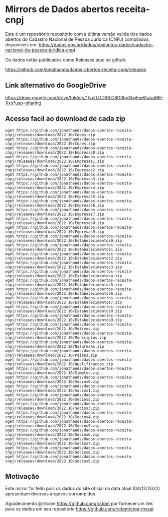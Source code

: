 # Mirrors de Dados abertos receita-cnpj

Este é um repositório repositório com a última versão valida dos dados abertos do Cadastro Nacional de Pessoa Jurídica (CNPJ) compilados, disponíveis em:
https://dados.gov.br/dados/conjuntos-dados/cadastro-nacional-da-pessoa-juridica-cnpj

Os dados estão publicados como Releases aqui no github: 

https://github.com/jonathands/dados-abertos-receita-cnpj/releases

## Link alternativo do GoogleDrive
https://drive.google.com/drive/folders/1tyxfLODt9LC8G3bvXbvEwKhJvJ66-Xxs?usp=sharing

## Acesso facil ao download de cada zip

    wget https://github.com/jonathands/dados-abertos-receita-cnpj/releases/download/2022.10/Cnaes.zip
    wget https://github.com/jonathands/dados-abertos-receita-cnpj/releases/download/2022.10/Cnaes.zip
    wget https://github.com/jonathands/dados-abertos-receita-cnpj/releases/download/2022.10/Empresas0.zip
    wget https://github.com/jonathands/dados-abertos-receita-cnpj/releases/download/2022.10/Empresas1.zip
    wget https://github.com/jonathands/dados-abertos-receita-cnpj/releases/download/2022.10/Empresas2.zip
    wget https://github.com/jonathands/dados-abertos-receita-cnpj/releases/download/2022.10/Empresas3.zip
    wget https://github.com/jonathands/dados-abertos-receita-cnpj/releases/download/2022.10/Empresas4.zip
    wget https://github.com/jonathands/dados-abertos-receita-cnpj/releases/download/2022.10/Empresas5.zip
    wget https://github.com/jonathands/dados-abertos-receita-cnpj/releases/download/2022.10/Empresas6.zip
    wget https://github.com/jonathands/dados-abertos-receita-cnpj/releases/download/2022.10/Empresas7.zip
    wget https://github.com/jonathands/dados-abertos-receita-cnpj/releases/download/2022.10/Empresas8.zip
    wget https://github.com/jonathands/dados-abertos-receita-cnpj/releases/download/2022.10/Empresas9.zip
    wget https://github.com/jonathands/dados-abertos-receita-cnpj/releases/download/2022.10/Estabelecimentos0.zip
    wget https://github.com/jonathands/dados-abertos-receita-cnpj/releases/download/2022.10/Estabelecimentos1.zip
    wget https://github.com/jonathands/dados-abertos-receita-cnpj/releases/download/2022.10/Estabelecimentos2.zip
    wget https://github.com/jonathands/dados-abertos-receita-cnpj/releases/download/2022.10/Estabelecimentos3.zip
    wget https://github.com/jonathands/dados-abertos-receita-cnpj/releases/download/2022.10/Estabelecimentos4.zip
    wget https://github.com/jonathands/dados-abertos-receita-cnpj/releases/download/2022.10/Estabelecimentos5.zip
    wget https://github.com/jonathands/dados-abertos-receita-cnpj/releases/download/2022.10/Estabelecimentos6.zip
    wget https://github.com/jonathands/dados-abertos-receita-cnpj/releases/download/2022.10/Estabelecimentos7.zip
    wget https://github.com/jonathands/dados-abertos-receita-cnpj/releases/download/2022.10/Estabelecimentos8.zip
    wget https://github.com/jonathands/dados-abertos-receita-cnpj/releases/download/2022.10/Estabelecimentos9.zip
    wget https://github.com/jonathands/dados-abertos-receita-cnpj/releases/download/2022.10/Motivos.zip
    wget https://github.com/jonathands/dados-abertos-receita-cnpj/releases/download/2022.10/Municipios.zip
    wget https://github.com/jonathands/dados-abertos-receita-cnpj/releases/download/2022.10/Naturezas.zip
    wget https://github.com/jonathands/dados-abertos-receita-cnpj/releases/download/2022.10/Paises.zip
    wget https://github.com/jonathands/dados-abertos-receita-cnpj/releases/download/2022.10/Qualificacoes.zip
    wget https://github.com/jonathands/dados-abertos-receita-cnpj/releases/download/2022.10/Simples.zip
    wget https://github.com/jonathands/dados-abertos-receita-cnpj/releases/download/2022.10/Socios0.zip
    wget https://github.com/jonathands/dados-abertos-receita-cnpj/releases/download/2022.10/Socios1.zip
    wget https://github.com/jonathands/dados-abertos-receita-cnpj/releases/download/2022.10/Socios2.zip
    wget https://github.com/jonathands/dados-abertos-receita-cnpj/releases/download/2022.10/Socios3.zip
    wget https://github.com/jonathands/dados-abertos-receita-cnpj/releases/download/2022.10/Socios4.zip
    wget https://github.com/jonathands/dados-abertos-receita-cnpj/releases/download/2022.10/Socios5.zip
    wget https://github.com/jonathands/dados-abertos-receita-cnpj/releases/download/2022.10/Socios6.zip
    wget https://github.com/jonathands/dados-abertos-receita-cnpj/releases/download/2022.10/Socios7.zip
    wget https://github.com/jonathands/dados-abertos-receita-cnpj/releases/download/2022.10/Socios8.zip
    wget https://github.com/jonathands/dados-abertos-receita-cnpj/releases/download/2022.10/Socios9.zip

## Motivação
Este mirror foi feito pois os dados do site oficial na data atual (04/12/2022) apresentam diversos arquivos corrompidos

Agradecimento @ritcom https://github.com/rictom por fornecer um link para os dados em seu repositório
https://github.com/rictom/cnpj-mysql
